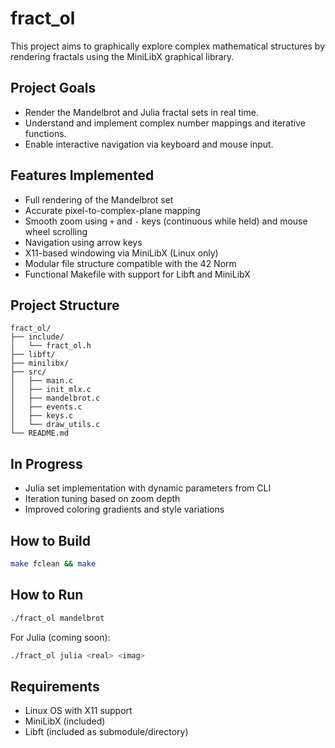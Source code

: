 # fract_ol

This project aims to graphically explore complex mathematical structures by rendering fractals using the MiniLibX graphical library.

## Project Goals

- Render the Mandelbrot and Julia fractal sets in real time.
- Understand and implement complex number mappings and iterative functions.
- Enable interactive navigation via keyboard and mouse input.

## Features Implemented

- Full rendering of the Mandelbrot set
- Accurate pixel-to-complex-plane mapping
- Smooth zoom using `+` and `-` keys (continuous while held) and mouse wheel scrolling
- Navigation using arrow keys
- X11-based windowing via MiniLibX (Linux only)
- Modular file structure compatible with the 42 Norm
- Functional Makefile with support for Libft and MiniLibX

## Project Structure

```
fract_ol/
├── include/
│   └── fract_ol.h
├── libft/
├── minilibx/
├── src/
│   ├── main.c
│   ├── init_mlx.c
│   ├── mandelbrot.c
│   ├── events.c
│   ├── keys.c
│   └── draw_utils.c
└── README.md
```

## In Progress

- Julia set implementation with dynamic parameters from CLI
- Iteration tuning based on zoom depth
- Improved coloring gradients and style variations

## How to Build

```bash
make fclean && make
```

## How to Run

```bash
./fract_ol mandelbrot
```

For Julia (coming soon):

```bash
./fract_ol julia <real> <imag>
```

## Requirements

- Linux OS with X11 support
- MiniLibX (included)
- Libft (included as submodule/directory)
